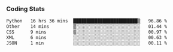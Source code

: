 
### Coding Stats
<!--START_SECTION:waka-->

```txt
Python   16 hrs 36 mins  ████████████████████████▒   96.86 %
Other    14 mins         ▒░░░░░░░░░░░░░░░░░░░░░░░░   01.44 %
CSS      9 mins          ▒░░░░░░░░░░░░░░░░░░░░░░░░   00.97 %
XML      6 mins          ░░░░░░░░░░░░░░░░░░░░░░░░░   00.63 %
JSON     1 min           ░░░░░░░░░░░░░░░░░░░░░░░░░   00.11 %
```

<!--END_SECTION:waka-->

